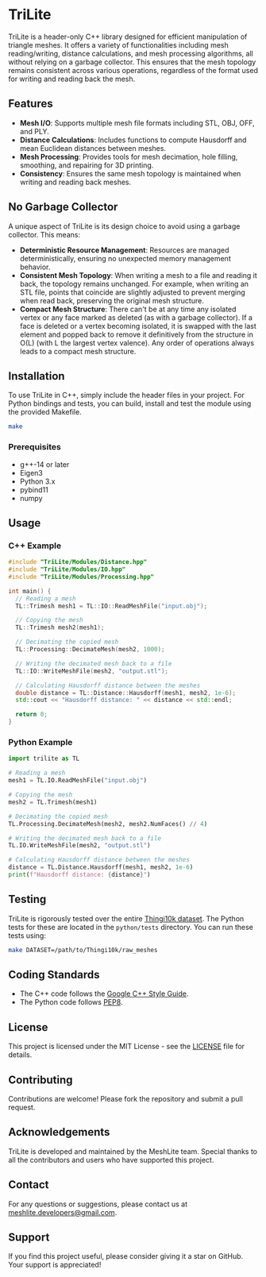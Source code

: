 
# TriLite

TriLite is a header-only C++ library designed for efficient manipulation of triangle meshes. It offers a variety of functionalities including mesh reading/writing, distance calculations, and mesh processing algorithms, all without relying on a garbage collector. This ensures that the mesh topology remains consistent across various operations, regardless of the format used for writing and reading back the mesh.

## Features

- **Mesh I/O**: Supports multiple mesh file formats including STL, OBJ, OFF, and PLY.
- **Distance Calculations**: Includes functions to compute Hausdorff and mean Euclidean distances between meshes.
- **Mesh Processing**: Provides tools for mesh decimation, hole filling, smoothing, and repairing for 3D printing.
- **Consistency**: Ensures the same mesh topology is maintained when writing and reading back meshes.

## No Garbage Collector

A unique aspect of TriLite is its design choice to avoid using a garbage collector. This means:
- **Deterministic Resource Management**: Resources are managed deterministically, ensuring no unexpected memory management behavior.
- **Consistent Mesh Topology**: When writing a mesh to a file and reading it back, the topology remains unchanged. For example, when writing an STL file, points that coincide are slightly adjusted to prevent merging when read back, preserving the original mesh structure.
- **Compact Mesh Structure**: There can't be at any time any isolated vertex or any face marked as deleted (as with a garbage collector). If a face is deleted or a vertex becoming isolated, it is swapped with the last element and popped back to remove it definitively from the structure in O(L) (with L the largest vertex valence). Any order of operations always leads to a compact mesh structure.

## Installation

To use TriLite in C++, simply include the header files in your project. For Python bindings and tests, you can build, install and test the module using the provided Makefile.

```sh
make
```
### Prerequisites

- g++-14 or later
- Eigen3
- Python 3.x
- pybind11
- numpy

## Usage

### C++ Example

```cpp
#include "TriLite/Modules/Distance.hpp"
#include "TriLite/Modules/IO.hpp"
#include "TriLite/Modules/Processing.hpp"

int main() {
  // Reading a mesh
  TL::Trimesh mesh1 = TL::IO::ReadMeshFile("input.obj");

  // Copying the mesh
  TL::Trimesh mesh2(mesh1);

  // Decimating the copied mesh
  TL::Processing::DecimateMesh(mesh2, 1000);

  // Writing the decimated mesh back to a file
  TL::IO::WriteMeshFile(mesh2, "output.stl");

  // Calculating Hausdorff distance between the meshes
  double distance = TL::Distance::Hausdorff(mesh1, mesh2, 1e-6);
  std::cout << "Hausdorff distance: " << distance << std::endl;

  return 0;
}
```

### Python Example

```python
import trilite as TL

# Reading a mesh
mesh1 = TL.IO.ReadMeshFile("input.obj")

# Copying the mesh
mesh2 = TL.Trimesh(mesh1)

# Decimating the copied mesh
TL.Processing.DecimateMesh(mesh2, mesh2.NumFaces() // 4)

# Writing the decimated mesh back to a file
TL.IO.WriteMeshFile(mesh2, "output.stl")

# Calculating Hausdorff distance between the meshes
distance = TL.Distance.Hausdorff(mesh1, mesh2, 1e-6)
print(f"Hausdorff distance: {distance}")
```

## Testing

TriLite is rigorously tested over the entire [Thingi10k dataset](https://ten-thousand-models.appspot.com/). The Python tests for these are located in the `python/tests` directory. You can run these tests using:

```sh
make DATASET=/path/to/Thingi10k/raw_meshes
```

## Coding Standards

- The C++ code follows the [Google C++ Style Guide](https://google.github.io/styleguide/cppguide.html).
- The Python code follows [PEP8](https://peps.python.org/pep-0008/).

## License

This project is licensed under the MIT License - see the [LICENSE](LICENSE) file for details.

## Contributing

Contributions are welcome! Please fork the repository and submit a pull request.

## Acknowledgements

TriLite is developed and maintained by the MeshLite team. Special thanks to all the contributors and users who have supported this project.

## Contact

For any questions or suggestions, please contact us at meshlite.developers@gmail.com.

## Support

If you find this project useful, please consider giving it a star on GitHub. Your support is appreciated!